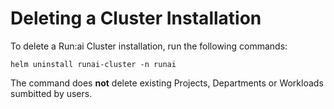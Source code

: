 # Deleting a Cluster Installation

To delete a Run:ai Cluster installation, run the following commands:

```
helm uninstall runai-cluster -n runai
```
The command does **not** delete existing Projects, Departments or Workloads sumbitted by users.
